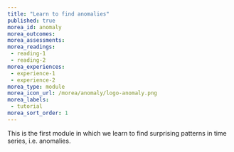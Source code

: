 ```yaml
---
title: "Learn to find anomalies"
published: true
morea_id: anomaly
morea_outcomes:
morea_assessments:
morea_readings:
 - reading-1
 - reading-2
morea_experiences:
 - experience-1
 - experience-2
morea_type: module
morea_icon_url: /morea/anomaly/logo-anomaly.png
morea_labels:
 - tutorial
morea_sort_order: 1
---
```


This is the first module in which we learn to find surprising patterns in time series, i.e. anomalies.
